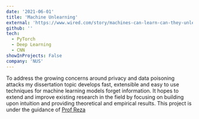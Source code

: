 ```yaml
---
date: '2021-06-01'
title: 'Machine Unlearning'
external: 'https://www.wired.com/story/machines-can-learn-can-they-unlearn/'
github: ''
tech:
  - PyTorch
  - Deep Learning
  - CNN
showInProjects: False
company: 'NUS'
---
```


To address the growing concerns around privacy and data poisoning attacks my dissertation topic develops fast, extensible and easy to use techniques for machine learning models forget information. It hopes to extend and improve existing research in the field by focusing on building upon intuition and providing theoretical and empirical results. This project is under the guidance of [Prof Reza](https://www.comp.nus.edu.sg/~reza/)